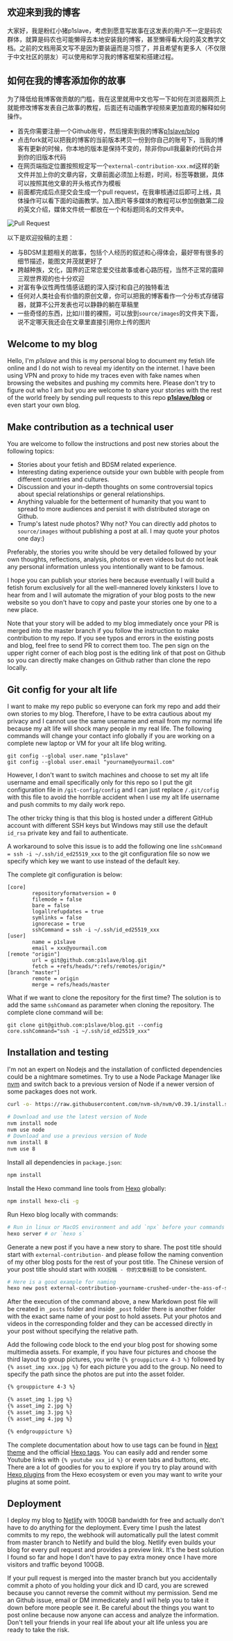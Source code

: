 ## 欢迎来到我的博客
大家好，我是粉红小猪p1slave，考虑到愿意写故事在这发表的用户不一定是码农群体，就算是码农也可能懒得去本地安装我的博客，甚至懒得看大段的英文教学文档。之前的文档用英文写不是因为要装逼而是习惯了，并且希望有更多人（不仅限于中文社区的朋友）可以使用和学习我的博客框架和搭建过程。

## 如何在我的博客添加你的故事
为了降低给我博客做贡献的门槛，我在这里就用中文也写一下如何在浏览器网页上就能修改博客发表自己故事的教程，后面还有动画教学视频来更加直观的解释如何操作。
* 首先你需要注册一个Github账号，然后搜索到我的博客[p1slave/blog](https://github.com/p1slave/blog)
* 点击fork就可以把我的博客的当前版本拷贝一份到你自己的账号下，当我的博客有更新的时候，你本地的版本是保持不变的，除非你pull我最新的代码合并到你的旧版本代码
* 在网页端指定位置按照规定写一个`external-contribution-xxx.md`这样的新文件并加上你的文章内容，文章前面必须加上标题，时间，标签等数据，具体可以按照其他文章的开头格式作为模板
* 前面都完成后点提交会生成一个pull request，在我审核通过后即可上线，具体操作可以看下面的动画教学。加入图片等多媒体的教程可以参加倒数第二段的英文介绍，媒体文件统一都放在一个和标题同名的文件夹中。

![Pull Request](https://raw.githubusercontent.com/p1slave/blog/master/source/images/pull-request.gif)


以下是欢迎投稿的主题：
* 与BDSM主题相关的故事，包括个人经历的叙述和心得体会，最好带有很多的细节描述，能图文并茂就更好了
* 跨越种族，文化，国界的正常恋爱交往故事或者心路历程，当然不正常的震碎三观世界观的也十分欢迎
* 对富有争议性两性情感话题的深入探讨和自己的独特看法
* 任何对人类社会有价值的原创文章，你可以把我的博客看作一个分布式存储容器，就算不公开发表也可以静静的躺在草稿里
* 一些奇怪的东西，比如川普的裸照，可以放到`source/images`的文件夹下面，说不定哪天我还会在文章里直接引用你上传的图片

## Welcome to my blog
Hello, I'm *p1slave* and this is my personal blog to document my fetish life online and I do not wish to reveal my identity on the internet. I have been using VPN and proxy to hide my traces even with fake names when browsing the websites and pushing my commits here. Please don't try to figure out who I am but you are welcome to share your stories with the rest of the world freely by sending pull requests to this repo [**p1slave/blog**](https://github.com/p1slave/blog) or even start your own blog. 


## Make contribution as a technical user
You are welcome to follow the instructions and post new stories about the following topics:

* Stories about your fetish and BDSM related experience. 
* Interesting dating experience outside your own bubble with people from different countries and cultures.
* Discussion and your in-depth thoughts on some controversial topics about special relationships or general relationships.
* Anything valuable for the betterment of humanity that you want to spread to more audiences and persist it with distributed storage on Github. 
* Trump's latest nude photos? Why not? You can directly add photos to `source/images` without publishing a post at all. I may quote your photos one day:)

Preferably, the stories you write should be very detailed followed by your own thoughts, reflections, analysis, photos or even videos but do not leak any personal information unless you intentionally want to be famous. 

I hope you can publish your stories here because eventually I will build a fetish forum exclusively for all the well-mannered lovely kinksters I love to hear from and I will automate the migration of your blog posts to the new website so you don't have to copy and paste your stories one by one to a new place. 

Note that your story will be added to my blog immediately once your PR is merged into the master branch if you follow the instruction to make contribution to my repo. If you see typos and errors in the existing posts and blog, feel free to send PR to correct them too. The pen sign on the upper right corner of each blog post is the editing link of that post on Github so you can directly make changes on Github rather than clone the repo locally. 


## Git config for your alt life
 I want to make my repo public so everyone can fork my repo and add their own stories to my blog. Therefore, I have to be extra cautious about my privacy and I cannot use the same username and email from my normal life because my alt life will shock many people in my real life. The following commands will change your contact info globally if you are working on a complete new laptop or VM for your alt life blog writing.
```
git config --global user.name "p1slave"
git config --global user.email "yourname@yourmail.com"
```

However, I don't want to switch machines and choose to set my alt life username and email specifically only for this repo so I put the git configuration file in `/git-config/config` and I can just replace `/.git/cofig` with this file to avoid the horrible accident when I use my alt life username and push commits to my daily work repo. 

The other tricky thing is that this blog is hosted under a different GitHub account with different SSH keys but Windows may still use the default `id_rsa` private key and fail to authenticate.

A workaround to solve this issue is to add the following one line `sshCommand = ssh -i ~/.ssh/id_ed25519_xxx` to the git configuration file so now we specify which key we want to use instead of the default key.

The complete git configuration is below:
```
[core]
        repositoryformatversion = 0
        filemode = false
        bare = false
        logallrefupdates = true
        symlinks = false
        ignorecase = true
        sshCommand = ssh -i ~/.ssh/id_ed25519_xxx
[user]
        name = p1slave
        email = xxx@yourmail.com
[remote "origin"]
        url = git@github.com:p1slave/blog.git
        fetch = +refs/heads/*:refs/remotes/origin/*
[branch "master"]
        remote = origin
        merge = refs/heads/master
```

What if we want to clone the repository for the first time? The solution is to add the same `sshCommand` as parameter when cloning the repository. The complete clone command will be:
```
git clone git@github.com:p1slave/blog.git --config core.sshCommand="ssh -i ~/.ssh/id_ed25519_xxx"
```

## Installation and testing
I'm not an expert on Nodejs and the installation of conflicted dependencies could be a nightmare sometimes. Try to use a Node Package Manager like [nvm](https://github.com/nvm-sh/nvm) and switch back to a previous version of Node if a newer version of some packages does not work.

```bash
curl -o- https://raw.githubusercontent.com/nvm-sh/nvm/v0.39.1/install.sh | bash

# Download and use the latest version of Node
nvm install node
nvm use node
# Download and use a previous version of Node
nvm install 8
nvm use 8
```

Install all dependencies in `package.json`:
```bash
npm install
```

Install the Hexo command line tools from [Hexo](https://hexo.io) globally:
```bash
npm install hexo-cli -g
```

Run Hexo blog locally with commands:
```bash
# Run in linux or MacOS environment and add `npx` before your commands in Windows
hexo server # or `hexo s`
```

Generate a new post if you have a new story to share. The post title should start with `external-contribution-` and please follow the naming convention of my other blog posts for the rest of your post title. The Chinese version of your post title should start with `XXX投稿 - 你的文章标题` to be consistent. 

```bash
# Here is a good example for naming
hexo new post external-contribution-yourname-crushed-under-the-ass-of-some-goddesses 
```

After the execution of the command above, a new Markdown post file will be created in `_posts` folder and inside `_post` folder there is another folder with the exact same name of your post to hold assets. Put your photos and videos in the corresponding folder and they can be accessed directly in your post without specifying the relative path.

Add the following code block to the end your blog post for showing some multimedia assets. For example, if you have four pictures and choose the third layout to group pictures, you write `{% grouppicture 4-3 %}` followed by `{% asset_img xxx.jpg %}` for each picture you add to the group. No need to specify the path since the photos are put into the asset folder. 

```bash
{% grouppicture 4-3 %}

{% asset_img 1.jpg %}
{% asset_img 2.jpg %}
{% asset_img 3.jpg %}
{% asset_img 4.jpg %}

{% endgrouppicture %}
```

The complete documentation about how to use tags can be found in [Next theme](https://theme-next.js.org/docs/tag-plugins/group-pictures.html) and the official [Hexo tags](https://hexo.io/docs/tag-plugins). You can easily add and render some Youtube links with `{% youtube xxx_id %}` or even tabs and buttons, etc. There are a lot of goodies for you to explore if you try to play around with [Hexo plugins](https://hexo.io/plugins/) from the Hexo ecosystem or even you may want to write your plugins at some point.


## Deployment
I deploy my blog to [Netlify](www.netlify.com) with 100GB bandwidth for free and actually don't have to do anything for the deployment. Every time I push the latest commits to my repo, the webhook will automatically pull the latest commit from master branch to Netlify and build the blog. Netlify even builds your blog for every pull request and provides a preview link. It's the best solution I found so far and hope I don't have to pay extra money once I have more visitors and traffic beyond 100GB.  

If your pull request is merged into the master branch but you accidentally commit a photo of you holding your dick and ID card, you are screwed because you cannot reverse the commit without my permission. Send me an Github issue, email or DM immedicately and I will help you to take it down before more people see it. Be careful about the things you want to post online because now anyone can access and analyze the information. Don't tell your friends in your real life about your alt life unless you are ready to take the risk.
